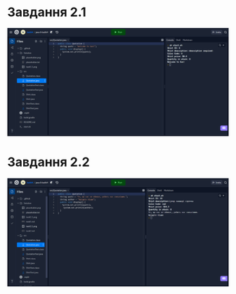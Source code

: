 # Завдання 2.1
![](https://raw.githubusercontent.com/ppc-ntu-khpi/java-0-batl64/master/Solution/task2.1.png)

# Завдання 2.2
![](https://raw.githubusercontent.com/ppc-ntu-khpi/java-0-batl64/master/Solution/task2.2.png)